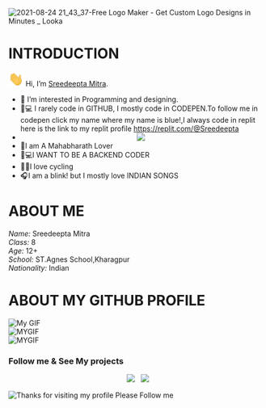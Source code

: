 ![2021-08-24 21_43_37-Free Logo Maker - Get Custom Logo Designs in Minutes _ Looka](https://user-images.githubusercontent.com/78677605/130652382-041b3b29-721f-448e-9d18-aa86213b825d.png)

<!--![My Image](swastik.png)-->

# INTRODUCTION
<img src="https://github.com/mahtamun-hoque-fahim/server/blob/main/icon server/animated icons/hand.gif" width="30px"> Hi, I’m [Sreedeepta Mitra](https://codepen.io/sreedeeptaiam).
- 👀 I’m interested in Programming and designing.
- 👩💻 I rarely code in GITHUB, I mostly code in CODEPEN.To follow me in codepen click my name where my name is blue!,I always code in replit here is the link to my replit               profile         https://replit.com/@Sreedeepta
- <img width="250" align='right' src="https://raw.githubusercontent.com/abhisheknaiidu/abhisheknaiidu/master/code.gif">
- 📖I am A Mahabharath Lover
- 👩💻I WANT TO BE A BACKEND CODER
- 🚴‍♀️I love cycling
- 🎧I am a blink! but I mostly love INDIAN SONGS

# ABOUT ME
*Name:* Sreedeepta Mitra<br/>
*Class:* 8<br/>
*Age:* 12+<br/>
*School:* ST.Agnes School,Kharagpur<br/>
*Nationality:* Indian<br/>



# ABOUT MY GITHUB PROFILE
![My GIF](https://github-readme-stats.vercel.app/api?username=Sreedeepta&show_icons=true&count_private=true&theme=dark)<br>
![MYGIF](https://github-readme-stats.vercel.app/api/top-langs/?username=Sreedeepta&theme=gruvbox&count_private=true&custom_title=Top%20Languages)<br>
![MYGIF](https://github-profile-trophy.vercel.app/?username=Sreedeepta&theme=gruvbox)<br>




<h3>Follow me & See My projects</h3>

<p align="center">  
&nbsp; <a href="https://codepen.io/sreedeepta" target="_blank" rel="noopener noreferrer"><img src="https://blog.codepen.io/wp-content/uploads/2012/06/Button-Fill-Black-Large.png" width="50" /></a>  
&nbsp; <a href="https://replit.com/@Sreedeepta" target="_blank" rel="noopener noreferrer"><img src="https://upload.wikimedia.org/wikipedia/commons/thumb/b/b2/Repl.it_logo.svg/1200px-Repl.it_logo.svg.png" width="50" /></a>

</p>


<img height="120" alt="Thanks for visiting my profile Please Follow me" width="100%" src="https://github.com/dibyendu415/dibyendu415/blob/master/marquee.svg" />


<!--# SOME OF MY REPOSITORIES
- personality quiz--


